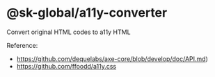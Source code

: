 # @sk-global/a11y-converter

Convert original HTML codes to a11y HTML


Reference:

- https://github.com/dequelabs/axe-core/blob/develop/doc/API.md)
- https://github.com/ffoodd/a11y.css
